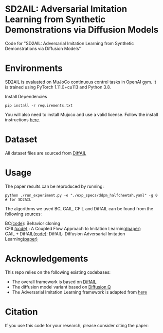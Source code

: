 # SD2AIL: Adversarial Imitation Learning from Synthetic Demonstrations via Diffusion Models

Code for "SD2AIL: Adversarial Imitation Learning from Synthetic Demonstrations via Diffusion Models"



# Environments

SD2AIL is evaluated  on MuJoCo continuous control tasks in OpenAI gym. It is trained using PyTorch 1.11.0+cu113 and Python
3.8.

Install Dependencies
```
pip install -r requirements.txt
```
You will also need to install Mujoco and use a valid license. Follow the install instructions [here](https://github.com/openai/mujoco-py).

# Dataset
All dataset files are sourced from [DiffAIL](https://github.com/ML-Group-SDU/DiffAIL)

# Usage


The paper results can be reproduced by running:
```
python ./run_experiment.py -e "./exp_specs/ddpm_halfcheetah.yaml" -g 0  # for SD2AIL
```

The algorithms we used BC, GAIL, CFIL and DiffAIL can be found from the following sources:

BC[(code)](https://github.com/google-research/google-research/tree/master/value_dice): Behavior cloning   
CFIL[(code)](https://github.com/gfreund123/cfil) : A Coupled Flow Approach to Imitation Learning[(paper)](https://arxiv.org/abs/2305.00303)  
GAIL + DiffAIL[(code)](https://github.com/ML-Group-SDU/DiffAIL): DiffAIL: Diffusion Adversarial Imitation Learning[(paper)](https://arxiv.org/abs/2312.06348)


# Acknowledgements
This repo relies on the following existing codebases:
- The overall framework is based on [DiffAIL](https://github.com/ML-Group-SDU/DiffAIL)
- The diffusion model variant  based on [Diffusion Q](https://github.com/zhendong-wang/diffusion-policies-for-offline-rl)
- The Adversarial Imitation Learning framework is adapted from [here](https://github.com/Ericonaldo/ILSwiss)

# Citation
If you use this code for your research, please consider citing the paper:
```

```
